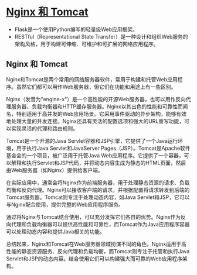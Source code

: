 # [Nginx 和 Tomcat](https://github.com/dululu/GitNote/issues/64)

- Flask是一个使用Python编写的轻量级Web应用框架。
- RESTful（Representational State Transfer）是一种设计和组织Web服务的架构风格，用于构建可伸缩、可维护和可扩展的网络应用程序。

## Nginx 和 Tomcat
Nginx和Tomcat是两个常用的网络服务器软件，常用于构建和托管Web应用程序。虽然它们都可以用作Web服务器，但它们在功能和用途上有一些区别。

Nginx（发音为"engine-x"）是一个高性能的开源Web服务器，也可以用作反向代理服务器、负载均衡器和HTTP缓存服务器。Nginx以其出色的性能和可靠性而闻名，特别适用于高并发的Web应用场景。它采用事件驱动的异步架构，能够有效地处理大量的并发连接。Nginx还具有灵活的配置选项和强大的URL重写功能，可以实现灵活的代理和路由规则。

Tomcat是一个开源的Java Servlet容器和JSP引擎，它提供了一个Java运行环境，用于执行Java Servlet和JavaServer Pages（JSP）。Tomcat是Apache软件基金会的一个项目，被广泛用于托管Java Web应用程序。它提供了一个容器，可以解释和执行Servlet和JSP代码，并将动态内容生成为静态的HTML页面，然后由Web服务器（如Nginx）提供给客户端。

在实际应用中，通常会将Nginx作为前端服务器，用于处理静态资源的请求、负载均衡和反向代理。Nginx可以接收客户端的请求，并根据配置将请求转发到后端的Tomcat服务器。Tomcat则专注于处理动态内容，如Java Servlet和JSP，它可以与Nginx配合使用，提供完整的Web应用程序服务。

通过将Nginx与Tomcat结合使用，可以充分发挥它们各自的优势。Nginx作为反向代理和负载均衡器可以提供高性能和可靠性，而Tomcat作为Java应用程序容器可以处理动态内容和提供Java相关的功能。

总结起来，Nginx和Tomcat在Web服务器领域扮演不同的角色。Nginx适用于高性能的静态资源服务、反向代理和负载均衡，而Tomcat则专注于托管和执行Java Servlet和JSP的动态内容。结合使用它们可以构建强大而可靠的Web应用程序架构。